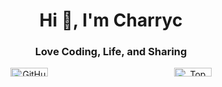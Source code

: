 <h1 align="center">Hi 👋, I'm Charryc</h1>
<h3 align="center">Love Coding, Life, and Sharing</h3>

<div style="display: flex; justify-content: center; gap: 20px;">
  <div style="flex: 1; max-width: 50%; text-align: center;">
    <img src="https://github-readme-streak-stats.herokuapp.com/?user=charry-c" alt="GitHub Stats" style="width: 50%;"/>
  </div>
  <div style="flex: 1; max-width: 50%; text-align: center;">
    <img src="https://github-readme-stats.vercel.app/api/top-langs/?username=charry-c&layout=compact" alt="Top Languages" style="width: 50%;"/>
  </div>
</div>
